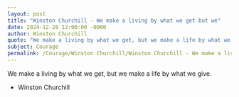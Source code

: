 ```yaml
---
layout: post
title: "Winston Churchill - We make a living by what we get but we"
date: 2024-12-28 12:00:00 -0000
author: Winston Churchill
quote: "We make a living by what we get, but we make a life by what we give."
subject: Courage
permalink: /Courage/Winston Churchill/Winston Churchill - We make a living by what we get but we
---
```


We make a living by what we get, but we make a life by what we give.

- Winston Churchill
